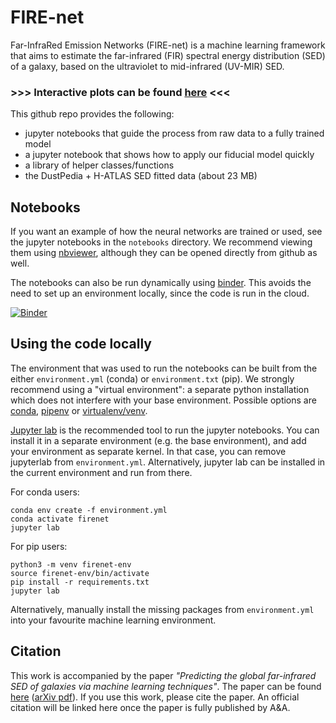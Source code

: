 # FIRE-net
Far-InfraRed Emission Networks (FIRE-net) is a machine learning framework that
aims to estimate the far-infrared (FIR) spectral energy distribution (SED) of a
galaxy, based on the ultraviolet to mid-infrared (UV-MIR) SED.

### >>> **Interactive plots** can be found **[here](https://wdobbels.github.io/FIREnet/)** <<<

This github repo provides the following:  
* jupyter notebooks that guide the process from raw data to a fully trained model
* a jupyter notebook that shows how to apply our fiducial model quickly
* a library of helper classes/functions
* the DustPedia + H-ATLAS SED fitted data (about 23 MB)

## Notebooks

If you want an example of how the neural networks are trained or used, see the jupyter notebooks in the `notebooks` directory. We recommend viewing them using [nbviewer](https://nbviewer.jupyter.org/github/wdobbels/FIREnet/tree/master/notebooks/), although they can be opened directly from github as well.

The notebooks can also be run dynamically using [binder](https://mybinder.org/v2/gh/wdobbels/FIREnet/master). This avoids the need to set up an environment locally, since the code is run in the cloud.

[![Binder](https://mybinder.org/badge_logo.svg)](https://mybinder.org/v2/gh/wdobbels/FIREnet/master)

## Using the code locally

The environment that was used to run the notebooks can be built from the either
`environment.yml` (conda) or `environment.txt` (pip). We strongly recommend using
a "virtual environment": a separate python installation which does not interfere
with your base environment. Possible options are [conda](https://docs.conda.io/en/latest/),
[pipenv](https://pipenv-fork.readthedocs.io/en/latest/) or [virtualenv/venv](https://docs.python.org/3/library/venv.html).

[Jupyter lab](https://jupyterlab.readthedocs.io/en/stable/) is the recommended tool
to run the jupyter notebooks. You can install it in a separate environment 
(e.g. the base environment), and add your environment as separate kernel. In that case,
you can remove jupyterlab from `environment.yml`. Alternatively,
jupyter lab can be installed in the current environment and run from there.

For conda users:
```
conda env create -f environment.yml
conda activate firenet
jupyter lab
```

For pip users:
```
python3 -m venv firenet-env
source firenet-env/bin/activate
pip install -r requirements.txt
jupyter lab
```

Alternatively, manually install the missing packages from `environment.yml` into
your favourite machine learning environment.

## Citation

This work is accompanied by the paper *"Predicting the global far-infrared SED of galaxies via machine learning techniques"*. The paper can be found [here](https://ui.adsabs.harvard.edu/abs/2019arXiv191006330D/abstract) ([arXiv pdf](https://arxiv.org/pdf/1910.06330.pdf)). If you use this work, please cite the paper. An official citation will be linked here once the paper is fully published by A&A.